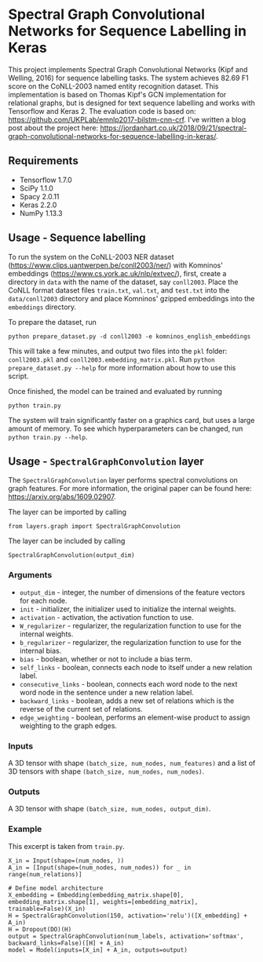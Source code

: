 # Spectral Graph Convolutional Networks for Sequence Labelling in Keras

This project implements Spectral Graph Convolutional Networks (Kipf and Welling, 2016) for sequence labelling tasks. The system achieves 82.69 F1 score on the CoNLL-2003 named entity recognition dataset. This implementation is based on Thomas Kipf's GCN implementation for relational graphs, but is designed for text sequence labelling and works with Tensorflow and Keras 2. The evaluation code is based on: https://github.com/UKPLab/emnlp2017-bilstm-cnn-crf. I've written a blog post about the project here: https://jordanhart.co.uk/2018/09/21/spectral-graph-convolutional-networks-for-sequence-labelling-in-keras/.

## Requirements

* Tensorflow 1.7.0
* SciPy 1.1.0
* Spacy 2.0.11
* Keras 2.2.0
* NumPy 1.13.3

## Usage - Sequence labelling

To run the system on the CoNLL-2003 NER dataset (https://www.clips.uantwerpen.be/conll2003/ner/) with Komninos' embeddings (https://www.cs.york.ac.uk/nlp/extvec/), first, create a directory in `data` with the name of the dataset, say `conll2003`. Place the CoNLL format dataset files `train.txt`, `val.txt`, and `test.txt` into the `data/conll2003` directory and place Komninos' gzipped embeddings into the `embeddings` directory.

To prepare the dataset, run

```
python prepare_dataset.py -d conll2003 -e komninos_english_embeddings
```

This will take a few minutes, and output two files into the `pkl` folder: `conll2003.pkl` and `conll2003.embedding_matrix.pkl`. Run `python prepare_dataset.py --help` for more information about how to use this script.
 
Once finished, the model can be trained and evaluated by running

```
python train.py
```

The system will train significantly faster on a graphics card, but uses a large amount of memory. To see which hyperparameters can be changed, run `python train.py --help`.

## Usage - `SpectralGraphConvolution` layer

The `SpectralGraphConvolution` layer performs spectral convolutions on graph features. For more information, the original paper can be found here: https://arxiv.org/abs/1609.02907. 

The layer can be imported by calling

```
from layers.graph import SpectralGraphConvolution
```

The layer can be included by calling

```
SpectralGraphConvolution(output_dim)
```

### Arguments

* `output_dim` - integer, the number of dimensions of the feature vectors for each node.
* `init` - initializer, the initializer used to initialize the internal weights.
* `activation` - activation, the activation function to use.
* `W_regularizer` - regularizer, the regularization function to use for the internal weights.
* `b_regularizer` - regularizer, the regularization function to use for the internal bias.
* `bias` - boolean, whether or not to include a bias term.
* `self_links` - boolean, connects each node to itself under a new relation label.
* `consecutive_links` - boolean, connects each word node to the next word node in the sentence under a new relation label.
* `backward_links` - boolean, adds a new set of relations which is the reverse of the current set of relations.
* `edge_weighting` - boolean, performs an element-wise product to assign weighting to the graph edges.

### Inputs

A 3D tensor with shape `(batch_size, num_nodes, num_features)` and a list of 3D tensors with shape `(batch_size, num_nodes, num_nodes)`.

### Outputs

A 3D tensor with shape `(batch_size, num_nodes, output_dim)`.

### Example

This excerpt is taken from `train.py`.

```
X_in = Input(shape=(num_nodes, ))
A_in = [Input(shape=(num_nodes, num_nodes)) for _ in range(num_relations)]

# Define model architecture
X_embedding = Embedding(embedding_matrix.shape[0], embedding_matrix.shape[1], weights=[embedding_matrix], trainable=False)(X_in)
H = SpectralGraphConvolution(150, activation='relu')([X_embedding] + A_in)
H = Dropout(DO)(H)
output = SpectralGraphConvolution(num_labels, activation='softmax', backward_links=False)([H] + A_in)
model = Model(inputs=[X_in] + A_in, outputs=output)
```